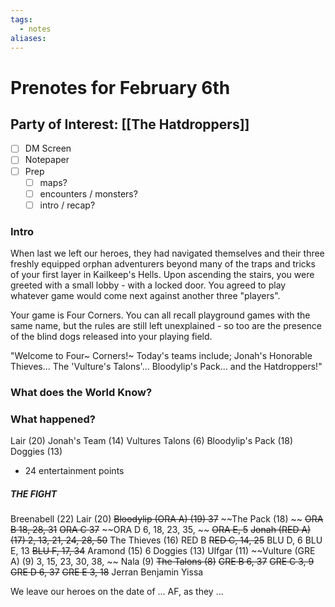 ```yaml
---
tags:
  - notes
aliases:
---
```


# Prenotes for February 6th
## Party of Interest: [[The Hatdroppers]]
- [ ] DM Screen
- [ ] Notepaper
- [ ] Prep
	- [ ] maps?
	- [ ] encounters / monsters?
	- [ ] intro / recap?

### Intro

When last we left our heroes, they had navigated themselves and their three freshly equipped orphan adventurers beyond many of the traps and tricks of your first layer in Kailkeep's Hells. Upon ascending the stairs, you were greeted with a small lobby - with a locked door. You agreed to play whatever game would come next against another three "players".

Your game is Four Corners. You can all recall playground games with the same name, but the rules are still left unexplained - so too are the presence of the blind dogs released into your playing field.

"Welcome to Four~ Corners!~ Today's teams include; Jonah's Honorable Thieves... The 'Vulture's Talons'... Bloodylip's Pack... and the Hatdroppers!"

### What does the World Know?


### What happened?

Lair (20)
Jonah's Team (14)
Vultures Talons (6)
Bloodylip's Pack (18)
Doggies (13)

+ 24 entertainment points

##### THE FIGHT

Breenabell (22)
Lair (20)
~~Bloodylip (ORA A) (19) 37~~
~~The Pack (18) ~~
~~ORA B 18, 28, 31~~
~~ORA C 37~~
~~ORA D 6, 18, 23, 35, ~~
~~ORA E, 5~~
~~Jonah (RED A) (17) 2, 13, 21, 24, 28, 50~~
The Thieves (16)
RED B
~~RED C, 14, 25~~
BLU D, 6
BLU E, 13
~~BLU F, 17, 34~~
Aramond (15) 6
Doggies (13)
Ulfgar (11)
~~Vulture (GRE A) (9) 3, 15, 23, 30, 38, ~~
Nala (9)
~~The Talons (8)~~
~~GRE B 6, 37~~
~~GRE C 3, 9~~
~~GRE D 6, 37~~
~~GRE E 3, 18~~
Jerran
Benjamin
Yissa

We leave our heroes on the date of ... AF, as they ...